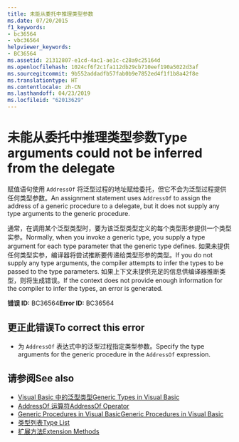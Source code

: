 ```yaml
---
title: 未能从委托中推理类型参数
ms.date: 07/20/2015
f1_keywords:
- bc36564
- vbc36564
helpviewer_keywords:
- BC36564
ms.assetid: 21312807-e1cd-4ac1-ae1c-c28a9c25164d
ms.openlocfilehash: 1024cf6f2c1fa112db29cb710eef190a5022d3af
ms.sourcegitcommit: 9b552addadfb57fab0b9e7852ed4f1f1b8a42f8e
ms.translationtype: HT
ms.contentlocale: zh-CN
ms.lasthandoff: 04/23/2019
ms.locfileid: "62013629"
---
```

# <a name="type-arguments-could-not-be-inferred-from-the-delegate"></a><span data-ttu-id="af226-102">未能从委托中推理类型参数</span><span class="sxs-lookup"><span data-stu-id="af226-102">Type arguments could not be inferred from the delegate</span></span>
<span data-ttu-id="af226-103">赋值语句使用 `AddressOf` 将泛型过程的地址赋给委托，但它不会为泛型过程提供任何类型参数。</span><span class="sxs-lookup"><span data-stu-id="af226-103">An assignment statement uses `AddressOf` to assign the address of a generic procedure to a delegate, but it does not supply any type arguments to the generic procedure.</span></span>  
  
 <span data-ttu-id="af226-104">通常，在调用某个泛型类型时，要为该泛型类型定义的每个类型形参提供一个类型实参。</span><span class="sxs-lookup"><span data-stu-id="af226-104">Normally, when you invoke a generic type, you supply a type argument for each type parameter that the generic type defines.</span></span> <span data-ttu-id="af226-105">如果未提供任何类型实参，编译器将尝试推断要传递给类型形参的类型。</span><span class="sxs-lookup"><span data-stu-id="af226-105">If you do not supply any type arguments, the compiler attempts to infer the types to be passed to the type parameters.</span></span> <span data-ttu-id="af226-106">如果上下文未提供充足的信息供编译器推断类型，则将生成错误。</span><span class="sxs-lookup"><span data-stu-id="af226-106">If the context does not provide enough information for the compiler to infer the types, an error is generated.</span></span>  
  
 <span data-ttu-id="af226-107">**错误 ID:** BC36564</span><span class="sxs-lookup"><span data-stu-id="af226-107">**Error ID:** BC36564</span></span>  
  
## <a name="to-correct-this-error"></a><span data-ttu-id="af226-108">更正此错误</span><span class="sxs-lookup"><span data-stu-id="af226-108">To correct this error</span></span>  
  
- <span data-ttu-id="af226-109">为 `AddressOf` 表达式中的泛型过程指定类型参数。</span><span class="sxs-lookup"><span data-stu-id="af226-109">Specify the type arguments for the generic procedure in the `AddressOf` expression.</span></span>  
  
## <a name="see-also"></a><span data-ttu-id="af226-110">请参阅</span><span class="sxs-lookup"><span data-stu-id="af226-110">See also</span></span>

- [<span data-ttu-id="af226-111">Visual Basic 中的泛型类型</span><span class="sxs-lookup"><span data-stu-id="af226-111">Generic Types in Visual Basic</span></span>](../../../visual-basic/programming-guide/language-features/data-types/generic-types.md)
- [<span data-ttu-id="af226-112">AddressOf 运算符</span><span class="sxs-lookup"><span data-stu-id="af226-112">AddressOf Operator</span></span>](../../../visual-basic/language-reference/operators/addressof-operator.md)
- [<span data-ttu-id="af226-113">Generic Procedures in Visual Basic</span><span class="sxs-lookup"><span data-stu-id="af226-113">Generic Procedures in Visual Basic</span></span>](../../../visual-basic/programming-guide/language-features/data-types/generic-procedures.md)
- [<span data-ttu-id="af226-114">类型列表</span><span class="sxs-lookup"><span data-stu-id="af226-114">Type List</span></span>](../../../visual-basic/language-reference/statements/type-list.md)
- [<span data-ttu-id="af226-115">扩展方法</span><span class="sxs-lookup"><span data-stu-id="af226-115">Extension Methods</span></span>](../../../visual-basic/programming-guide/language-features/procedures/extension-methods.md)
